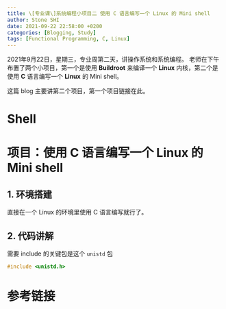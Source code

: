 ```yaml
---
title: \[专业课\]系统编程小项目二 使用 C 语言编写一个 Linux 的 Mini shell
author: Stone SHI
date: 2021-09-22 22:58:00 +0200
categories: [Blogging, Study]
tags: [Functional Programming, C, Linux]
---
```


2021年9月22日，星期三，专业周第二天，讲操作系统和系统编程。 老师在下午布置了两个小项目，第一个是使用 **Buildroot** 来编译一个 **Linux** 内核，第二个是使用 **C** 语言编写一个 **Linux** 的 Mini shell。

这篇 blog 主要讲第二个项目，第一个项目链接在此。

# Shell

# 项目：使用 C 语言编写一个 Linux 的 Mini shell

## 1. 环境搭建

直接在一个 Linux 的环境里使用 C 语言编写就行了。

## 2. 代码讲解

需要 include 的关键包是这个 `unistd` 包

```C
#include <unistd.h>
```

# 参考链接

